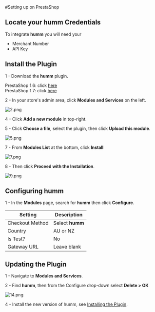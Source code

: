 #Setting up on PrestaShop

## Locate your humm Credentials

To integrate **humm** you will need your

* Merchant Number
* API Key

## Install the Plugin

1 - Download the **humm** plugin.

PrestaShop 1.6: click 
[here](https://github.com/shophumm/humm-prestashop/releases/download/1.5.6-forPS1.6/humm_prestashop_v1.5.6-forPS1.6.zip)  
PrestaShop 1.7: click
[here](https://github.com/shophumm/humm-prestashop/releases/download/1.5.6-forPS1.7/humm_prestashop_v1.5.6-forPS1.7.zip)  

2 - In your store's admin area, click **Modules and Services** on the left.

![2.png](/img/platforms/prestashop/2.png)

4 - Click **Add a new module** in top-right.

5 - Click **Choose a file**, select the plugin, then click **Upload this module**.

![5.png](/img/platforms/prestashop/5.png)

7 - From **Modules List** at the bottom, click **Install**

![7.png](/img/platforms/prestashop/7.png)

8 - Then click **Proceed with the Installation**.

![9.png](/img/platforms/prestashop/9.png)

## Configuring humm

1 - In the **Modules** page, search for **humm** then click **Configure**.

Setting | Description
--- | ---
Checkout Method | Select **humm**
Country | AU or NZ
Is Test? | No
Gateway URL | Leave blank

## Updating the Plugin

1 - Navigate to **Modules and Services**.

2 - Find **humm**, then from the Configure drop-down select **Delete > OK**

![14.png](/img/platforms/prestashop/14.png)

4 - Install the new version of humm, see [Installing the Plugin](#installing-humm).